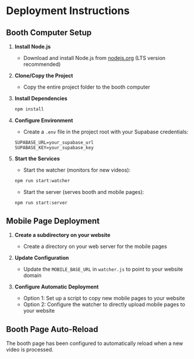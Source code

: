 # Deployment Instructions

## Booth Computer Setup

1. **Install Node.js**
   - Download and install Node.js from [nodejs.org](https://nodejs.org/) (LTS version recommended)

2. **Clone/Copy the Project**
   - Copy the entire project folder to the booth computer

3. **Install Dependencies**
   ```bash
   npm install
   ```

4. **Configure Environment**
   - Create a `.env` file in the project root with your Supabase credentials:
   ```
   SUPABASE_URL=your_supabase_url
   SUPABASE_KEY=your_supabase_key
   ```

5. **Start the Services**
   - Start the watcher (monitors for new videos):
   ```bash
   npm run start:watcher
   ```
   - Start the server (serves booth and mobile pages):
   ```bash
   npm run start:server
   ```

## Mobile Page Deployment

1. **Create a subdirectory on your website**
   - Create a directory on your web server for the mobile pages

2. **Update Configuration**
   - Update the `MOBILE_BASE_URL` in `watcher.js` to point to your website domain

3. **Configure Automatic Deployment**
   - Option 1: Set up a script to copy new mobile pages to your website
   - Option 2: Configure the watcher to directly upload mobile pages to your website

## Booth Page Auto-Reload

The booth page has been configured to automatically reload when a new video is processed.
